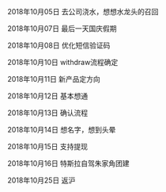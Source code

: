 2018年10月05日
去公司浇水，想想水龙头的召回

2018年10月07日
最后一天国庆假期

2018年10月08日
优化短信验证码

2018年10月10日
withdraw流程确定

2018年10月11日
新产品定方向

2018年10月12日
基本想通

2018年10月13日
确认流程

2018年10月14日
想名字，想到头晕

2018年10月15日
支持提现

2018年10月16日
特斯拉自驾朱家角团建

2018年10月25日
返沪